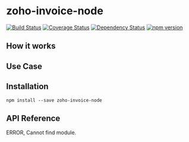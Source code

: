 zoho-invoice-node
====================
[![Build Status](https://travis-ci.org/Dashride/zoho-invoice-node.svg?branch=master)](https://travis-ci.org/Dashride/zoho-invoice-node)
[![Coverage Status](https://coveralls.io/repos/Dashride/zoho-invoice-node/badge.svg?branch=master&service=github)](https://coveralls.io/github/Dashride/zoho-invoice-node?branch=master)
[![Dependency Status](https://david-dm.org/Dashride/zoho-invoice-node.svg)](https://david-dm.org/Dashride/zoho-invoice-node)
[![npm version](https://badge.fury.io/js/zoho-invoice-node.svg)](http://badge.fury.io/js/zoho-invoice-node)

## How it works

## Use Case

## Installation

`npm install --save zoho-invoice-node`

## API Reference
ERROR, Cannot find module.